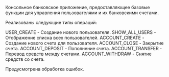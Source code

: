 Консольное банковское приложение, предоставляющее базовые функции для управления пользователями и их банковскими счетами.

Реализованы следующие типы операций:

USER_CREATE - Создание нового пользователя.
SHOW_ALL_USERS - Отображение списка всех пользователей.
ACCOUNT_CREATE - Создание нового счета для пользователя.
ACCOUNT_CLOSE - Закрытие счета.
ACCOUNT_DEPOSIT - Пополнение счета.
ACCOUNT_TRANSFER - Перевод средств между счетами.
ACCOUNT_WITHDRAW - Снятие средств со счета.

Предусмотрена обработка ошибок.
